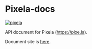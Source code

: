 # Pixela-docs
[![pixela][pixela-badge]][pixela]

API document for Pixela (https://pixe.la).

Document site is [here](https://docs.pixe.la/).


[pixela-badge]: https://pixe.la/v1/users/pixela/graphs/pv-docs?mode=badge
[pixela]: https://pixe.la/v1/users/pixela/graphs/pv-docs.html

